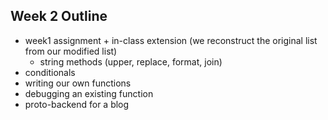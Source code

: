 ## Week 2 Outline

+ week1 assignment + in-class extension (we reconstruct the original list from our modified list)
  + string methods (upper, replace, format, join)
+ conditionals
+ writing our own functions
+ debugging an existing function
+ proto-backend for a blog
